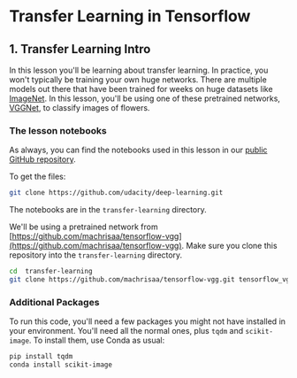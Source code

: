 # Transfer Learning in Tensorflow

## 1. Transfer Learning Intro 

In this lesson you'll be learning about transfer learning. In practice, you won't typically be training your own huge networks. There are multiple models out there that have been trained for weeks on huge datasets like [ImageNet](http://www.image-net.org/). In this lesson, you'll be using one of these pretrained networks, [VGGNet](http://www.robots.ox.ac.uk/~vgg/research/very_deep/), to classify images of flowers.

### The lesson notebooks
As always, you can find the notebooks used in this lesson in our [public GitHub repository](https://github.com/udacity/deep-learning).

To get the files:

```bash
git clone https://github.com/udacity/deep-learning.git
```

The notebooks are in the `transfer-learning` directory.

We'll be using a pretrained network from [https://github.com/machrisaa/tensorflow-vgg](https://github.com/machrisaa/tensorflow-vgg). Make sure you clone this repository into the `transfer-learning` directory.

```bash
cd  transfer-learning
git clone https://github.com/machrisaa/tensorflow-vgg.git tensorflow_vgg
```

### Additional Packages
To run this code, you'll need a few packages you might not have installed in your environment. You'll need all the normal ones, plus `tqdm` and `scikit-image`. To install them, use Conda as usual:

```bash
pip install tqdm
conda install scikit-image
```
